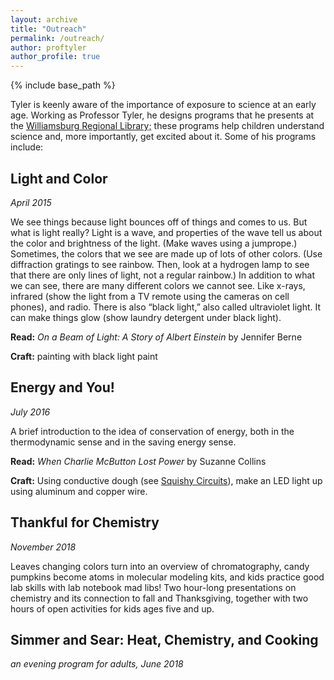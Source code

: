 ```yaml
---
layout: archive
title: "Outreach"
permalink: /outreach/
author: proftyler
author_profile: true
---
```


{% include base_path %}

Tyler is keenly aware of the importance of exposure to science at an early age. Working as Professor Tyler, he designs programs that he presents at the [Williamsburg Regional Library;](https://www.wrl.org) these programs help children understand science and, more importantly, get excited about it. Some of his programs include:

## Light and Color
*April 2015*

We see things because light bounces off of things and comes to us. But what is light really?
Light is a wave, and properties of the wave tell us about the color and brightness of the light. (Make waves using a jumprope.)
Sometimes, the colors that we see are made up of lots of other colors. (Use diffraction gratings to see rainbow. Then, look at a hydrogen lamp to see that there are only lines of light, not a regular rainbow.)
In addition to what we can see, there are many different colors we cannot see. Like x-rays, infrared (show the light from a TV remote using the cameras on cell phones), and radio.
There is also “black light,” also called ultraviolet light. It can make things glow (show laundry detergent under black light).

**Read:** *On a Beam of Light: A Story of Albert Einstein* by Jennifer Berne

**Craft:** painting with black light paint

## Energy and You!
*July 2016*

A brief introduction to the idea of conservation of energy, both in the thermodynamic sense and in the saving energy sense.

**Read:** *When Charlie McButton Lost Power* by Suzanne Collins

**Craft:** Using conductive dough (see [Squishy Circuits](http://courseweb.stthomas.edu/apthomas/SquishyCircuits/buildingCircuits.htm)), make an LED light up using aluminum and copper wire.

## Thankful for Chemistry
*November 2018*

Leaves changing colors turn into an overview of chromatography, candy pumpkins become atoms in molecular modeling kits, and kids practice good lab skills with lab notebook mad libs! Two hour-long presentations on chemistry and its connection to fall and Thanksgiving, together with two hours of open activities for kids ages five and up.

## Simmer and Sear: Heat, Chemistry, and Cooking
*an evening program for adults, June 2018*

